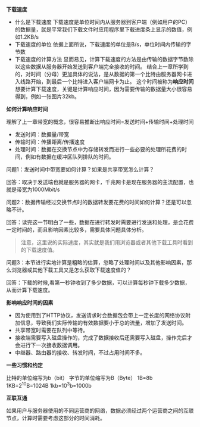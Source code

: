 **下载速度**

* 什么是下载速度
下载速度是单位时间内从服务器到客户端（例如用户的PC）的数据量，就是平常我们下载文件时应用程序里下载进度条上显示的数值，例如1.2KB/s
* 下载速度的单位
依据上面所说，下载速度的单位是B/s，单位时间内传输的字节数
* 下载速度的计算方法
显而易见，计算下载速度的方法是由传输的数据字节数除以这些数据从服务器开始发送到客户端完全接收的时间。
结合上一章所学到的，对时间（分母）更加具体的说法，是从数据的第一个比特由服务器网卡进入线路开始，到最后一个比特进入客户端网卡为止。
这个时间被称为**响应时间**
想要计算下载速度，关键是计算响应时间，因为需要传输的数据量大小很容易得到，例如一张图片32kb。

**如何计算响应时间**

理解了上一章带宽的概念，很容易推断出响应时间=发送时间+传输时间+处理时间
* 发送时间：数据量/带宽
* 传输时间：传播距离/传播速度
* 处理时间：数据在交换节点中为存储转发而进行一些必要的处理所花费的时间，例如有数据在缓冲区队列排队的时间。


问题1：发送时间中带宽要如何计算？如果是共享带宽怎么计算？

回答：取决于发送端也就是服务器的网卡，千兆网卡是现在服务器的主流配置，也就是带宽为1000Mbit/s

问题2：数据传输经过交换节点时的数据转发要花费的时间如何计算？还是可以忽略不计。

回答：读完这一节明白了一些，数据在进行转发时需要进行发送和处理，是会花费一定时间的，而且影响因素比较多，需要具体问题具体分析。
> 注意，这里说的实际速度，其实就是我们用浏览器或者其他下载工具时看到的下载速度值。

问题3：本节进行实地计算是粗略的估算，忽略了处理时间以及其他影响因素，那么浏览器或其他下载工具又是怎么获取下载速度值的？

回答：下载的时候,看第一秒钟收到了多少数据，可以计算每秒钟下载多少数据，从而计算下载速度。

**影响响应时间的因素**

* 因为使用到了HTTP协议，发送请求时会数据包会带上一定长度的网络协议附加信息，导致我们实际传输的有效数据要小于总的流量，增加了发送时间。
* 共享带宽时需要在队列中等待。
* 接收端需要写入磁盘操作的，完成了数据接收后还需要写入磁盘，操作完后才会进行下一次接收数据调用。
* 中继器、路由器的接收、转发时间，不过占用时间不多。

**一些习惯和约定**

比特的单位缩写为b（bit）
字节的单位缩写为B（Byte）
1B=8b
1KB=2<sup>10</sup>B=1024B
1kb=10<sup>3</sup>b=1000b

**互联互通**

如果用户与服务器使用的不同运营商的网络，数据必须经过两个运营商之间的互联节点，计算时需要考虑这部分的时间消耗。


